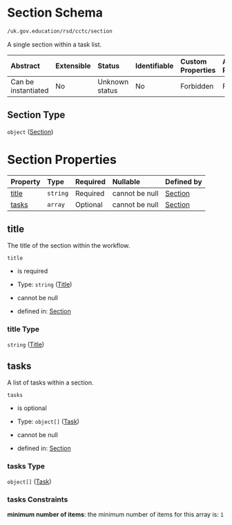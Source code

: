 # Section Schema

```txt
/uk.gov.education/rsd/cctc/section
```

A single section within a task list.

| Abstract            | Extensible | Status         | Identifiable | Custom Properties | Additional Properties | Access Restrictions | Defined In                                                                                    |
| :------------------ | :--------- | :------------- | :----------- | :---------------- | :-------------------- | :------------------ | :-------------------------------------------------------------------------------------------- |
| Can be instantiated | No         | Unknown status | No           | Forbidden         | Forbidden             | none                | [section.schema.json](../../app/workflows/schemas/section.schema.json "open original schema") |

## Section Type

`object` ([Section](section.md))

# Section Properties

| Property        | Type     | Required | Nullable       | Defined by                                                                                    |
| :-------------- | :------- | :------- | :------------- | :-------------------------------------------------------------------------------------------- |
| [title](#title) | `string` | Required | cannot be null | [Section](section-properties-title.md "/uk.gov.education/rsd/cctc/section#/properties/title") |
| [tasks](#tasks) | `array`  | Optional | cannot be null | [Section](section-properties-tasks.md "/uk.gov.education/rsd/cctc/section#/properties/tasks") |

## title

The title of the section within the workflow.

`title`

*   is required

*   Type: `string` ([Title](section-properties-title.md))

*   cannot be null

*   defined in: [Section](section-properties-title.md "/uk.gov.education/rsd/cctc/section#/properties/title")

### title Type

`string` ([Title](section-properties-title.md))

## tasks

A list of tasks within a section.

`tasks`

*   is optional

*   Type: `object[]` ([Task](section-properties-tasks-task.md))

*   cannot be null

*   defined in: [Section](section-properties-tasks.md "/uk.gov.education/rsd/cctc/section#/properties/tasks")

### tasks Type

`object[]` ([Task](section-properties-tasks-task.md))

### tasks Constraints

**minimum number of items**: the minimum number of items for this array is: `1`
